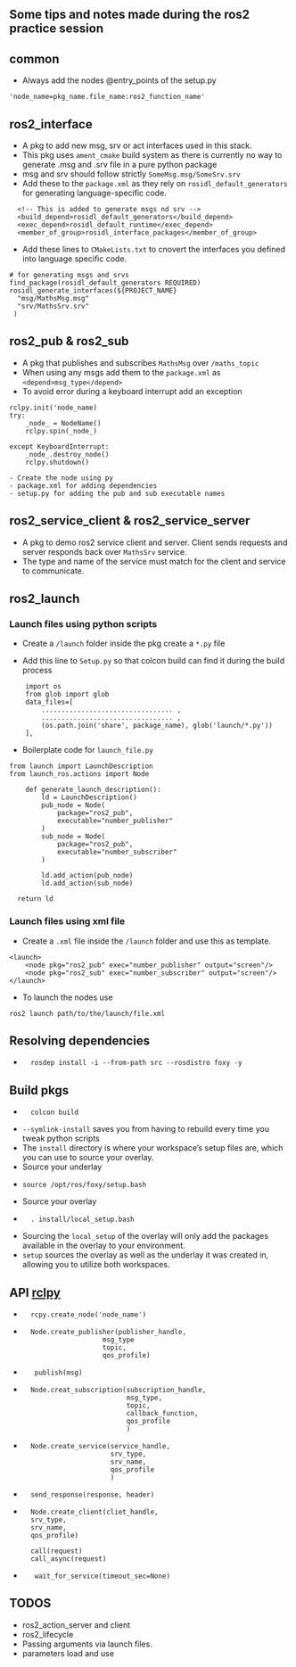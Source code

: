 ## Some tips and notes made during the ros2 practice session
## common
- Always add the nodes @entry_points of the setup.py 
```
'node_name=pkg_name.file_name:ros2_function_name'
```

## ros2_interface
- A pkg to add new msg, srv or act interfaces used in this stack.
- This pkg uses `ament_cmake` build system as there is currently no way to generate .msg and .srv file in a pure python package
- msg and srv should follow strictly `SomeMsg.msg/SomeSrv.srv`
- Add these to the `package.xml` as they rely on `rosidl_default_generators` for generating language-specific code.
```
  <!-- This is added to generate msgs nd srv -->
  <build_depend>rosidl_default_generators</build_depend>
  <exec_depend>rosidl_default_runtime</exec_depend>
  <member_of_group>rosidl_interface_packages</member_of_group>
```
- Add these lines to `CMakeLists.txt` to cnovert the interfaces you defined into language specific code.
```
# for generating msgs and srvs
find_package(rosidl_default_generators REQUIRED)
rosidl_generate_interfaces(${PROJECT_NAME}
  "msg/MathsMsg.msg"
  "srv/MathsSrv.srv"
 )
```

## ros2_pub & ros2_sub
- A pkg that publishes and subscribes `MathsMsg` over `/maths_topic`
- When using any msgs add them to the `package.xml` as `<depend>msg_type</depend>`
- To avoid error during a keyboard interrupt add an exception 
```
rclpy.init('node_name)
try:
    _node_ = NodeName()
    rclpy.spin(_node_)

except KeyboardInterrupt:
    _node_.destroy_node()
    rclpy.shutdown()
```

    - Create the node using py
    - package.xml for adding dependencies
    - setup.py for adding the pub and sub executable names

## ros2_service_client & ros2_service_server
- A pkg to demo ros2 service client and server. Client sends requests  and server responds back over `MathsSrv` service.
- The type and name of the service must match for the client and service to communicate.

## ros2_launch
### Launch files using python scripts
- Create a `/launch` folder inside the pkg create a `*.py` file

- Add this line to `Setup.py` so that colcon build can find it during the build process
```
    import os
    from glob import glob
    data_files=[
        ................................. ,
        ................................. ,
        (os.path.join('share', package_name), glob('launch/*.py'))
    ],
```
- Boilerplate code for `launch_file.py `
```
from launch import LaunchDescription
from launch_ros.actions import Node
    
    def generate_launch_description():
        ld = LaunchDescription()
        pub_node = Node(
            package="ros2_pub",
            executable="number_publisher"
        )
        sub_node = Node(
            package="ros2_pub",
            executable="number_subscriber"
        )

        ld.add_action(pub_node)
        ld.add_action(sub_node)

  return ld
```
### Launch files using xml file
- Create a `.xml` file inside the `/launch` folder and use this as template. 
```
<launch>
    <node pkg="ros2_pub" exec="number_publisher" output="screen"/>
    <node pkg="ros2_sub" exec="number_subscriber" output="screen"/>
</launch>
```
- To launch the nodes use 
```
ros2 launch path/to/the/launch/file.xml
```
## Resolving dependencies

-       rosdep install -i --from-path src --rosdistro foxy -y


## Build pkgs

-       colcon build

- `--symlink-install` saves you from having to rebuild every time you tweak python scripts
- The `install` directory is where your workspace’s setup files are, which you can use to source your overlay.
- Source your underlay
-     source /opt/ros/foxy/setup.bash  

- Source your overlay 
-       . install/local_setup.bash
- Sourcing the `local_setup` of the overlay will only add the packages available in the overlay to your environment.
- `setup` sources the overlay as well as the underlay it was created in, allowing you to utilize both workspaces.

## API [rclpy](https://docs.ros2.org/latest/api/rclpy/)
-       rcpy.create_node('node_name')
-       Node.create_publisher(publisher_handle,
                          msg_type
                          topic,
                          qos_profile)
-        publish(msg)

-       Node.creat_subscription(subscription_handle,
                                msg_type,
                                topic,
                                callback_function,
                                qos_profile  
                                )   
-       Node.create_service(service_handle,
                            srv_type,
                            srv_name,
                            qos_profile
                            )

-       send_response(response, header)

-       Node.create_client(cliet_handle,
        srv_type,
        srv_name,
        qos_profile)

        call(request)
        call_async(request)

-        wait_for_service(timeout_sec=None)

## TODOS
- ros2_action_server and client
- ros2_lifecycle
- Passing arguments via launch files. 
- parameters load and use